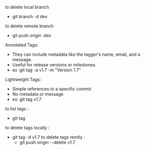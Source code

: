 to delete local branch
- git branch -d dev

to delete remote branch
- git push origin :dev

Annotated Tags:
- They can include metadata like the tagger's name, email, and a message.
- Useful for release versions or milestones.
- ex :git tag -a v1.7 -m "Version 1.7"

Lightweight Tags:
- Simple references to a specific commit
- No metadata or message
- ex: git tag v1.7

to list tags :
- git tag

to delete tags locally :
- git tag -d v1.7
  to delete tags remtly :
  - git push origin --delete v1.7

  
